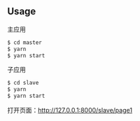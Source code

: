 ## Usage

主应用
```bash
$ cd master
$ yarn
$ yarn start
```

子应用
```bash
$ cd slave
$ yarn
$ yarn start
```


打开页面：http://127.0.0.1:8000/slave/page1




